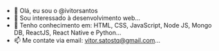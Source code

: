 - 👋 Olá, eu sou o @ivitorsantos
- 👀 Sou interessado à desenvolvimento web...
- 💞️ Tenho conhecimento em: HTML, CSS, JavaScript, Node JS, Mongo DB, ReactJS, React Native e Python...
- 📫 Me contate via email: vitor.satostq@gmail.com...

<!---
ivitorsantos/ivitorsantos is a ✨ special ✨ repository because its `README.md` (this file) appears on your GitHub profile.
You can click the Preview link to take a look at your changes.
--->
